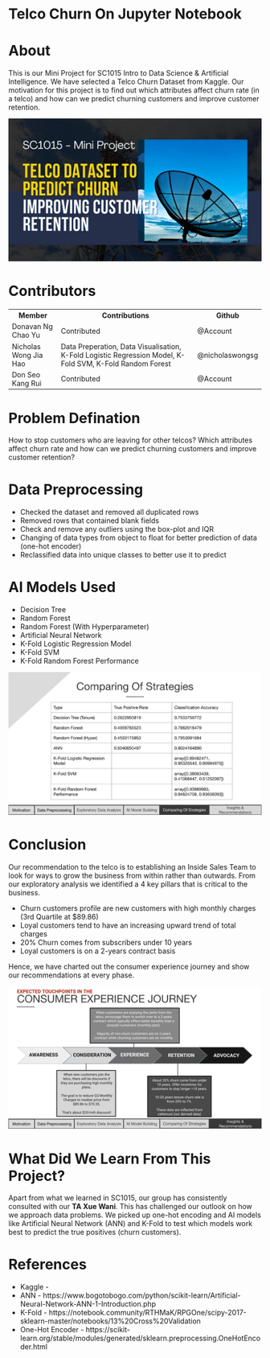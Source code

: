 # Telco Churn On Jupyter Notebook
# About
This is our Mini Project for SC1015 Intro to Data Science & Artificial Intelligence. We have selected a Telco Churn Dataset from Kaggle. Our motivation for this project is to find out which attributes affect churn rate (in a telco) and how can we predict churning customers and improve customer retention.

<img src="img/cover.jpeg" alt="Cover Page for SC1015">

# Contributors

<table>
  <tr>
    <th>Member</th>
    <th>Contributions</th>
    <th>Github</th>
  </tr>
  <tr>
    <td>Donavan Ng Chao Yu</td>
    <td>Contributed</td>
    <td>@Account</td>
  </tr>
  <tr>
    <td>Nicholas Wong Jia Hao</td>
    <td>Data Preperation, Data Visualisation, K-Fold Logistic Regression Model, K-Fold SVM, K-Fold Random Forest</td>
    <td>@nicholaswongsg</td>
  </tr>
  <tr>
    <td>Don Seo Kang Rui</td>
    <td>Contributed</td>
    <td>@Account</td>
  </tr>
</table>

# Problem Defination
How to stop customers who are leaving for other telcos? Which attributes affect churn rate and how can we predict churning customers and improve customer retention?

# Data Preprocessing
<ul>
  <li>Checked the dataset and removed all duplicated rows</li>
  <li>Removed rows that contained blank fields</li>
  <li>Check and remove any outliers using the box-plot and IQR</li>
  <li>Changing of data types from object to float for better prediction of data (one-hot encoder)</li>
  <li>Reclassified data into unique classes to better use it to predict</li>
</ul>  

# AI Models Used
<ul>
  <li>Decision Tree</li>
  <li>Random Forest</li>
  <li>Random Forest (With Hyperparameter)</li>
  <li>Artificial Neural Network</li>
  <li>K-Fold Logistic Regression Model</li>
  <li>K-Fold SVM</li>
  <li>K-Fold Random Forest Performance</li>
</ul>  

<img src="img/Comparing Of Strategies.png" alt="Comparing Of Strategies">

# Conclusion
Our recommendation to the telco is to establishing an Inside Sales Team to look for ways to grow the business from within rather than outwards. From our exploratory analysis we identified a 4 key pillars that is critical to the business.
<ul>
  <li>Churn customers profile are new customers with high monthly charges (3rd Quartile at $89.86)</li>
  <li>Loyal customers tend to have an increasing upward trend of total charges</li>
  <li>20% Churn comes from subscribers under 10 years</li>
  <li>Loyal customers is on a 2-years contract basis</li>
</ul>

Hence, we have charted out the consumer experience journey and show our recommendations at every phase.

<img src="img/Consumer Experience Journey.png" alt="Consumer Experience Journey">

# What Did We Learn From This Project?
Apart from what we learned in SC1015, our group has consistently consulted with our <b>TA Xue Wani</b>. This has challenged our outlook on how we approach data problems. We picked up one-hot encoding and AI models like Artificial Neural Network (ANN) and K-Fold to test which models work best to predict the true positives (churn customers).

# References
<ul>
  <li>Kaggle - </li>
  <li>ANN - https://www.bogotobogo.com/python/scikit-learn/Artificial-Neural-Network-ANN-1-Introduction.php</li>
  <li>K-Fold - https://notebook.community/RTHMaK/RPGOne/scipy-2017-sklearn-master/notebooks/13%20Cross%20Validation</li>
  <li>One-Hot Encoder - https://scikit-learn.org/stable/modules/generated/sklearn.preprocessing.OneHotEncoder.html</li>
</ul>
